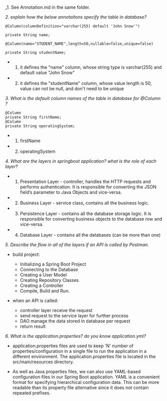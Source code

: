 ﻿_1. See Annotation.md in the same folder.

_2. explain how the below annotaitons specify the table in database?_
```
@Column(columnDefinition="varchar(255) default 'John Snow'")

private String name;

@Column(name="STUDENT_NAME",length=50,nullable=false,unique=false)

private String studentName;
```

- 1. it defines the "name" column, whose string type is varchar(255) and default value "John Snow"
- 2. it defines the "studentName" column, whose value length is 50, value can not be null, and don't need to be unique

_3. What is the default column names of the table in database for_ _@Column_ _?_
```
@Column
private String firstName;
@Column
private String operatingSystem;
```
- 1. firstName
- 2. operatingSystem

_4. What are the layers in springboot application? what is the role of each layer?_

- 1. Presentation Layer - controller, handles the HTTP requests and performs authentication. It is responsible for converting the JSON field’s parameter to Java Objects and vice-versa.
- 2. Business Layer - service class, contains all the business logic. 
- 3. Persistence Layer - contains all the database storage logic. It is responsible for converting business objects to the database row and vice-versa.
- 4. Database Layer - contains all the databases (can be more than one)

_5. Describe the flow in all of the layers if an API is called by Postman._

- build project:
	- Initializing a Spring Boot Project
	- Connecting to the Database
	- Creating a User Model
	- Creating Repository Classes
	- Creating a Controller
	- Compile, Build and Run.

- when an API is called:
	- controller layer receive the request
	- send request to the service layer for further process
	- DAO manage the data stored in database per request
	- return result

_6. What is the application.properties? do you know application.yml?_

- application.properties files are used to keep 'N' number of properties/configuration in a single file to run the application in a different environment. The application.properties file is located in the src/main/resources directory.

- As well as Java properties files, we can also use YAML-based configuration files in our Spring Boot application. YAML is a convenient format for specifying hierarchical configuration data. This can be more readable than its property file alternative since it does not contain repeated prefixes.



